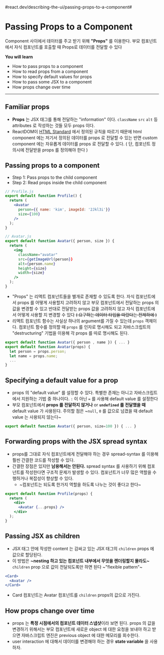 #react.dev/describing-the-ui/passing-props-to-a-component#
# Passing Props to a Component
Component 사이에서 데이터를 주고 받기 위해 **"Props"** 를 이용한다. 부모 컴포넌트에서 자식 컴포넌트를 호출할 때 Props로 데이터를 전달할 수 있다

**You will learn**
- How to pass props to a component
- How to read props from a component
- How to specify default values for props
- How to pass some JSX to a component
- How props change over time

---
## Familiar props
- **Props** 는 JSX 태그를 통해 전달하는 "information" 이다. `className` `src` `alt` 등 attributes 로 작성하는 것들 모두 props 이다.
- ReactDOM이 [HTML Standard](https://html.spec.whatwg.org/multipage/#toc-semantics) 에서 정의된 규칙을 따르기 때문에 html component 에는 저기서 정의된 데이터를 props 로 전달할 수 있는 반면 custom component 에는 자유롭게 데이터를 props 로 전달할 수 있다. ( 단, 컴포넌트 정의시에 전달받을 props 를 정의해야 한다 )

## Passing props to a component
- Step 1: Pass props to the child component
- Step 2: Read props inside the child component

```jsx
// Profile.js
export default function Profile() {
  return (
    <Avatar
      person={{ name: 'kim', imageId: '2Jkl3i'}}
      size={100}
    />
  );
}
```

```jsx
// Avatar.js
export default function Avatar({ person, size }) {
  return (
    <img
      className="avatar"
      src={getImageUrl(person}}
      alt={person.name}
      height={size}
      width={size}
    />
  );
}
```

- "Props" 는 리액트 컴포넌트들을 별개로 존재할 수 있도록 한다. 자식 컴포넌트에서 props 를 어떻게 사용할지 고려하지 않고 부모 컴포넌트에서 전달하는 props 의 값을 변경할 수 있고 반대로 전달받는 props 값을 고려하지 않고 자식 컴포넌트에서 어떻게 사용할 지 변경할 수 있다 ~~( 요구하는 데이터 타입을 따랐다는 전제하에 )~~
- 리액트 컴포넌트 함수는 사실상 하나의 argument를 가질 수 있는데 `props` 객체이다. 컴포넌트 함수를 정의할 때 `props` 를 인자로 명시해도 되고 자바스크립트의 "destructuring" 기법을 이용해 각 props 를 따로 명시해도 된다.

```jsx
export default function Avatar({ person , name }) { ... }
export default function Avatar(props) {
  let person = props.person;
  let name = props.name;
  ...
}
```

## Specifying a default value for a prop
- props 의 "default value" 를 설정할 수 있다. 특별한 존재는 아니고 자바스크립트에서 지원하는 기법 중 하나이다. `:` 이 아닌 `=` 를 사용해 default value 를 설정한다
- 부모 컴포넌트에서 **props 를 전달하지 않거나** or **`undefined`  를 전달했을 때** default value 가 사용된다. 주의할 점은 ~`null`, `0` 를 값으로 넘겼을 때 default value 는 사용되지 않는다~

```jsx
export default function Avatar({ person, size=100 }) { ... }
```

## Forwarding props with the JSX spread syntax
- props를 그대로 자식 컴포넌트에게 전달해야 하는 경우 spread-syntax 를 이용해 훨씬 간결한 코드를 작성할 수 있다.
- 간결한 장점은 있지만 **남용해서는 안된다.** spread syntax 를 사용하기 위해 컴포넌트를 작성한다면 구조적 문제가 발생할 수 있다. 컴포넌트가 너무 많은 역할을 수행하거나 복잡성이 향상할 수 있다.
  - ~컴포넌트는 되도록 한가지 역할을 하도록 나누는 것이 좋다고 한다~

```jsx
export default function Profile(props) {
  return (
    <div>
      <Avatar {...props} />
    </div>
  );
}
```

## Passing JSX as children
- JSX 태그 안에 작성한 content 는 감싸고 있는 JSX 태그의 `children` props 에 값으로 할당된다.
- 이 방법은 **~nesting 하고 있는 컴포넌트 내부에서 무엇을 렌더링할지 몰라도~** `children` prop 으로 값이 전달되도록만 하면 된다 ~"flexible pattern"~

```jsx
<Card>
  <Avatar />
</Card>
```
- Card 컴포넌트는 Avatar 컴포넌트를 `children` props의 값으로 가진다.

## How props change over time
- props 는 **특정 시점에서의 컴포넌트 데이터 스냅샷**이라 보면 된다. props 의 값을 변경하기 위해서는 부모 컴포넌트에 새로운 object 에 대한 요청을 보내야 하고 받으면 자바스크립트 엔진은 previous object 에 대한 메모리를 회수한다.
- user interaction 에 대해서 데이터를 변경해야 하는 경우 **state variable** 을 사용하자. 